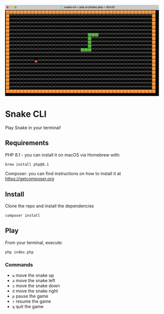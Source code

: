 ![Play Snake in your terminal!](header.png)

# Snake CLI

Play Snake in your terminal!

## Requirements

PHP 8.1 - you can install it on macOS via Homebrew with:

```bash
brew install php@8.1
```

Composer: you can find instructions on how to install it at https://getcomposer.org

## Install

Clone the repo and install the dependencies

```bash
composer install
```

## Play

From your terminal, execute:

```bash
php index.php
```

### Commands

- `w` move the snake up
- `a` move the snake left
- `s` move the snake down
- `d` move the snake right
- `p` pause the game
- `r` resume the game
- `q` quit the game
